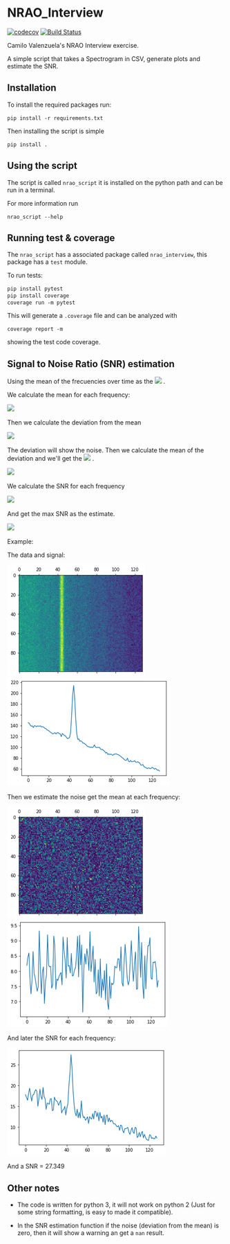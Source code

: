 # NRAO_Interview
[![codecov](https://codecov.io/gh/cvalenzu/NRAO_Interview/branch/master/graph/badge.svg?token=3DE7SQE4Z8)](https://codecov.io/gh/cvalenzu/NRAO_Interview)  [![Build Status](https://travis-ci.com/cvalenzu/NRAO_Interview.svg?token=o75gTmbE8jQjf4RpsqHV&branch=master)](https://travis-ci.com/cvalenzu/NRAO_Interview)

Camilo Valenzuela's NRAO Interview exercise.

A simple script that takes a Spectrogram in CSV, generate plots and estimate the SNR.

## Installation

To install the required packages run:
```
pip install -r requirements.txt
```

Then installing the script is simple

```
pip install .
```

## Using the script

The script is called `nrao_script` it is installed on the python path and can be run in a terminal.

For more information run
```
nrao_script --help
```

## Running test & coverage

The `nrao_script` has a associated package called `nrao_interview`, this package has a `test` module.

To run tests:
```
pip install pytest
pip install coverage
coverage run -m pytest
```

This will generate a `.coverage` file and can be analyzed with
```
coverage report -m
```
showing the test code coverage.

## Signal to Noise Ratio (SNR) estimation

Using the mean of the frecuencies over time as the
<img src="https://render.githubusercontent.com/render/math?math=P_{signal}"> .

We calculate the mean for each frequency:

<img src="https://render.githubusercontent.com/render/math?math=P_{signal}^k = \frac{1}{T} \displaystyle\sum_{t=0}^T x^k_t ">

Then we calculate the deviation from the mean

<img src="https://render.githubusercontent.com/render/math?math={dev}_t^k = \left|x_t^k  - P_{signal}^k \right|, \forall t \in T">

The deviation will show the noise. Then we calculate the mean of the deviation and we'll get the <img src="https://render.githubusercontent.com/render/math?math=P_{noise}"> .

<img src="https://render.githubusercontent.com/render/math?math=P_{noise}^k = \frac{1}{T} \displaystyle\sum_{t=0}^T dev^k_t ">

We calculate the SNR for each frequency

<img src="https://render.githubusercontent.com/render/math?math=SNR^k = \frac{P_{noise}^k}{P_{noise}^k}, \forall k \in K">

And get the max SNR as the estimate.

<img src="https://render.githubusercontent.com/render/math?math=SNR=\max(SNR^k)">

Example:

The data and signal:

<img src="doc/data.png"><img src="doc/signal.png">

Then we estimate the noise get the mean at each frequency:

<img src="doc/noise.png"> <img src="doc/pnoise.png">

And later the SNR for each frequency:

<img src="doc/snr_all.png">

And a SNR = 27.349


## Other notes

- The code is written for python 3, it will not work on python 2 (Just for some string formatting, is easy to made it compatible).

- In the SNR estimation function if the noise (deviation from the mean) is zero, then it will show a warning an get a `nan` result.
